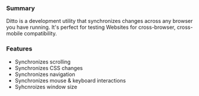 ### Summary

Ditto is a development utility that synchronizes changes across any browser you have running. It's perfect for testing
Websites for cross-browser, cross-mobile compatibility. 

### Features

- Synchronizes scrolling
- Synchronizes CSS changes
- Synchronizes navigation
- Synchronizes mouse & keyboard interactions
- Syhcnroizes window size
